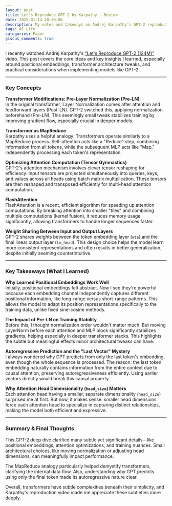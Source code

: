 ```yaml
---
layout: post
title: Let's Reproduce GPT-2 by Karpathy - Review
date: 2025-01-14 20:30:00
description: My notes and takeways on Andrej Karpathy's GPT-2 reproduction video
tags: AI Life
categories: Paper
giscus_comments: true
---
```


I recently watched Andrej Karpathy's ["Let's Reproduce GPT-2 (124M)"](https://youtube.com/watch?v=l8pRSuU81PU) video. This post covers the core ideas and key insights I learned, especially around positional embeddings, transformer architecture tweaks, and practical considerations when implementing models like GPT-2.

---

### Key Concepts

**Transformer Modifications: Pre-Layer Normalization (Pre-LN)**  
In the original transformer, Layer Normalization comes after attention and feedforward layers (Post-LN). GPT-2 switched this, applying normalization beforehand (Pre-LN). This seemingly small tweak stabilizes training by improving gradient flow, especially crucial in deeper models.

**Transformer as MapReduce**  
Karpathy uses a helpful analogy: Transformers operate similarly to a MapReduce process. Self-attention acts like a "Reduce" step, combining information from all tokens, while the subsequent MLP acts like "Map," independently processing each token's representation.

**Optimizing Attention Computation (Tensor Gymnastics)**  
GPT-2's attention mechanism involves clever tensor reshaping for efficiency. Input tensors are projected simultaneously into queries, keys, and values across all heads using batch matrix multiplication. These tensors are then reshaped and transposed efficiently for multi-head attention computation.

**FlashAttention**  
FlashAttention is a recent, efficient algorithm for speeding up attention computations. By breaking attention into smaller "tiles" and combining multiple computations (kernel fusion), it reduces memory usage significantly, allowing transformers to handle longer sequences faster.

**Weight Sharing Between Input and Output Layers**  
GPT-2 shares weights between the token embedding layer (`wte`) and the final linear output layer (`lm_head`). This design choice helps the model learn more consistent representations and often results in better generalization, despite initially seeming counterintuitive.

---

### Key Takeaways (What I Learned)

**Why Learned Positional Embeddings Work Well**  
Initially, positional embeddings felt abstract. Now I see they're powerful because each embedding channel independently captures different positional information, like long-range versus short-range patterns. This allows the model to adapt its position representations specifically to the training data, unlike fixed sine-cosine methods.

**The Impact of Pre-LN on Training Stability**  
Before this, I thought normalization order wouldn't matter much. But moving LayerNorm before each attention and MLP block significantly stabilizes gradients, helping especially in deeper transformer stacks. This highlights the subtle but meaningful effects minor architectural tweaks can have.

**Autoregressive Prediction and the "Last Vector" Mystery**  
I always wondered why GPT predicts from only the last token's embedding, even though the whole sequence is processed. The reason: the last token embedding naturally contains information from the entire context due to causal attention, preserving autoregressiveness efficiently. Using earlier vectors directly would break this causal property.

**Why Attention Head Dimensionality (`head_size`) Matters**  
Each attention head having a smaller, separate dimensionality (`head_size`) surprised me at first. But now, it makes sense: smaller head dimensions force each attention head to specialize in capturing distinct relationships, making the model both efficient and expressive.

---

### Summary & Final Thoughts  
This GPT-2 deep dive clarified many subtle yet significant details—like positional embeddings, attention optimizations, and training nuances. Small architectural choices, like moving normalization or adjusting head dimensions, can meaningfully impact performance.  

The MapReduce analogy particularly helped demystify transformers, clarifying the internal data flow. Also, understanding why GPT predicts using only the final token made its autoregressive nature clear.  

Overall, transformers have subtle complexities beneath their simplicity, and Karpathy's reproduction video made me appreciate these subtleties more deeply.